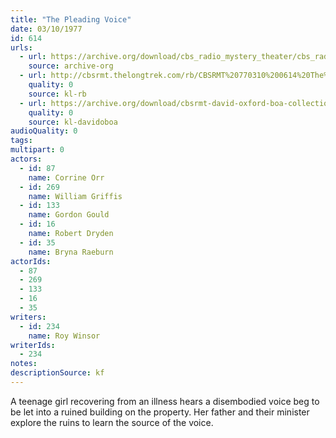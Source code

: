 ```yaml
---
title: "The Pleading Voice"
date: 03/10/1977
id: 614
urls: 
  - url: https://archive.org/download/cbs_radio_mystery_theater/cbs_radio_mystery_theater-0601-0650.zip/cbs_radio_mystery_theater-0601-0650%2Fcbsrmt_0614_the_pleading_voice.mp3
    source: archive-org
  - url: http://cbsrmt.thelongtrek.com/rb/CBSRMT%20770310%200614%20The%20Pleading%20Voice_wbbm_rb.mp3
    quality: 0
    source: kl-rb
  - url: https://archive.org/download/cbsrmt-david-oxford-boa-collection/CBSRMT-770310-0614-The-Pleading-Voice-(128-48)_WBBM-JE-{BoA}.mp3
    quality: 0
    source: kl-davidoboa
audioQuality: 0
tags: 
multipart: 0
actors:  
  - id: 87
    name: Corrine Orr  
  - id: 269
    name: William Griffis  
  - id: 133
    name: Gordon Gould  
  - id: 16
    name: Robert Dryden  
  - id: 35
    name: Bryna Raeburn
actorIds:  
  - 87  
  - 269  
  - 133  
  - 16  
  - 35
writers:  
  - id: 234
    name: Roy Winsor
writerIds:  
  - 234
notes: 
descriptionSource: kf
---
```

A teenage girl recovering from an illness hears a disembodied voice beg to be let into a ruined building on the property. Her father and their minister explore the ruins to learn the source of the voice.